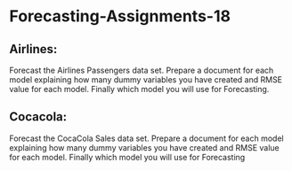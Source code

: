 # Forecasting-Assignments-18
## Airlines:

Forecast the Airlines Passengers data set. Prepare a document for each model explaining how many dummy variables you have created and RMSE value for each model. Finally which model you will use for Forecasting.

## Cocacola:

Forecast the CocaCola Sales data set. Prepare a document for each model explaining how many dummy variables you have created and RMSE value for each model. Finally which model you will use for Forecasting
